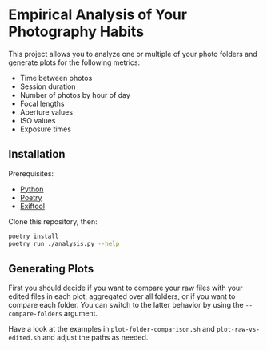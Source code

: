 # Empirical Analysis of Your Photography Habits

This project allows you to analyze one or multiple of your photo folders and generate plots for the following metrics:
- Time between photos
- Session duration
- Number of photos by hour of day
- Focal lengths
- Aperture values
- ISO values
- Exposure times

## Installation

Prerequisites:
- [Python](https://www.python.org/)
- [Poetry](https://python-poetry.org/)
- [Exiftool](https://exiftool.org/)

Clone this repository, then:
```bash
poetry install
poetry run ./analysis.py --help
```

## Generating Plots

First you should decide if you want to compare your raw files with your edited files in each plot, aggregated over all folders, or if you want to compare each folder.
You can switch to the latter behavior by using the `--compare-folders` argument.

Have a look at the examples in `plot-folder-comparison.sh` and `plot-raw-vs-edited.sh` and adjust the paths as needed.
